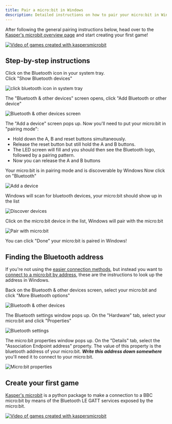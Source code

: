 ```yaml
---
title: Pair a micro:bit in Windows
description: Detailed instructions on how to pair your micro:bit in Windows
---
```


After following the general pairing instructions below, head over to the 
[Kasper's microbit overview page](../../index.md) and start creating your first game!

[![Video of games created with kaspersmicrobit](../../kaspersmicrobit-youtube-small.gif)](../../index.md)
  

## Step-by-step instructions

Click on the Bluetooth icon in your system tray.  
Click "Show Bluetooth devices"

![click bluetooth icon in system tray](windows-bluetooth-icon-system-tray.png)  

The "Bluetooth & other devices" screen opens, click "Add Bluetooth or other device"

![Bluetooth & other devices screen](windows-bluetooth-devices-screen.png)  

The "Add a device" screen pops up. Now you'll need to put your micro:bit in "pairing mode":

  - Hold down the A, B and reset buttons simultaneously.
  - Release the reset button but still hold the A and B buttons.
  - The LED screen will fill and you should then see the Bluetooth logo, followed by a pairing pattern.
  - Now you can release the A and B buttons

Your micro:bit is in pairing mode and is discoverable by Windows
Now click on "Bluetooth"

![Add a device](windows-bluetooth-add-a-device.png)  

Windows will scan for bluetooth devices, your micro:bit should show up in the list

![Discover devices](windows-bluetooth-discover-devices.png)

Click on the micro:bit device in the list, Windows will pair with the micro:bit

![Pair with micro:bit](windows-bluetooth-pair-with-with-microbit.png)

You can click "Done" your micro:bit is paired in Windows!

## Finding the Bluetooth address 
If you're not using the [easier connection methods](../../how-to-connect.md), but instead you want to 
[connect to a micro:bit by address](../../how-to-connect.md#connect-to-a-microbit-by-address), these are
the instructions to look up the address in Windows.
 
Back on the Bluetooth & other devices screen, select your micro:bit and click
"More Bluetooth options"

![Bluetooth & other devices](windows-bluetooth-devices-more-options.png)

The Bluetooth settings window pops up. On the "Hardware" tab, select your micro:bit and click "Properties"  

![Bluetooth settings](windows-bluetooth-devices-hardware-tab.png)

The micro:bit properties window pops up. On the "Details" tab, select the "Association Endpoint address" property. 
The value of this property is the bluetooth address of your micro:bit.  ***Write this address down somewhere*** you'll
need it to connect to your micro:bit.

![Micro:bit properties](windows-bluetooth-devices-hardware-address.png)

## Create your first game

[Kasper's microbit](../../index.md) is a python package to make a connection to a BBC micro:bit by means of the Bluetooth LE GATT services
exposed by the micro:bit.

[![Video of games created with kaspersmicrobit](../../kaspersmicrobit-youtube.gif)](../../index.md)
  